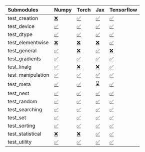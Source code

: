 | Submodules        | Numpy                                                                                                                           | Torch                                                                                                                           | Jax                                                                                                                             | Tensorflow                                                                                                                      |
|:------------------|:--------------------------------------------------------------------------------------------------------------------------------|:--------------------------------------------------------------------------------------------------------------------------------|:--------------------------------------------------------------------------------------------------------------------------------|:--------------------------------------------------------------------------------------------------------------------------------|
| test_creation     | <a href="https://github.com/unifyai/ivy/runs/8049562522?check_suite_focus=true" rel="noopener noreferrer" target="_blank">❌</a> | <a href="https://github.com/unifyai/ivy/runs/8049562896?check_suite_focus=true" rel="noopener noreferrer" target="_blank">✅</a> | <a href="https://github.com/unifyai/ivy/runs/8049563621?check_suite_focus=true" rel="noopener noreferrer" target="_blank">✅</a> | <a href="https://github.com/unifyai/ivy/runs/8049564002?check_suite_focus=true" rel="noopener noreferrer" target="_blank">✅</a> |
| test_device       | <a href="https://github.com/unifyai/ivy/runs/8049562580?check_suite_focus=true" rel="noopener noreferrer" target="_blank">✅</a> | <a href="https://github.com/unifyai/ivy/runs/8049562935?check_suite_focus=true" rel="noopener noreferrer" target="_blank">✅</a> | <a href="https://github.com/unifyai/ivy/runs/8049563643?check_suite_focus=true" rel="noopener noreferrer" target="_blank">✅</a> | <a href="https://github.com/unifyai/ivy/runs/8049564017?check_suite_focus=true" rel="noopener noreferrer" target="_blank">✅</a> |
| test_dtype        | <a href="https://github.com/unifyai/ivy/runs/8049562605?check_suite_focus=true" rel="noopener noreferrer" target="_blank">✅</a> | <a href="https://github.com/unifyai/ivy/runs/8049562985?check_suite_focus=true" rel="noopener noreferrer" target="_blank">✅</a> | <a href="https://github.com/unifyai/ivy/runs/8049563664?check_suite_focus=true" rel="noopener noreferrer" target="_blank">✅</a> | <a href="https://github.com/unifyai/ivy/runs/8049564035?check_suite_focus=true" rel="noopener noreferrer" target="_blank">✅</a> |
| test_elementwise  | <a href="https://github.com/unifyai/ivy/runs/8049562645?check_suite_focus=true" rel="noopener noreferrer" target="_blank">❌</a> | <a href="https://github.com/unifyai/ivy/runs/8049563069?check_suite_focus=true" rel="noopener noreferrer" target="_blank">❌</a> | <a href="https://github.com/unifyai/ivy/runs/8049563731?check_suite_focus=true" rel="noopener noreferrer" target="_blank">❌</a> | <a href="https://github.com/unifyai/ivy/runs/8049564048?check_suite_focus=true" rel="noopener noreferrer" target="_blank">✅</a> |
| test_general      | <a href="https://github.com/unifyai/ivy/runs/8049562662?check_suite_focus=true" rel="noopener noreferrer" target="_blank">✅</a> | <a href="https://github.com/unifyai/ivy/runs/8049563213?check_suite_focus=true" rel="noopener noreferrer" target="_blank">❌</a> | <a href="https://github.com/unifyai/ivy/runs/8049563751?check_suite_focus=true" rel="noopener noreferrer" target="_blank">✅</a> | <a href="https://github.com/unifyai/ivy/runs/8049564062?check_suite_focus=true" rel="noopener noreferrer" target="_blank">❌</a> |
| test_gradients    | <a href="https://github.com/unifyai/ivy/runs/8049562674?check_suite_focus=true" rel="noopener noreferrer" target="_blank">✅</a> | <a href="https://github.com/unifyai/ivy/runs/8049563299?check_suite_focus=true" rel="noopener noreferrer" target="_blank">✅</a> | <a href="https://github.com/unifyai/ivy/runs/8049563768?check_suite_focus=true" rel="noopener noreferrer" target="_blank">✅</a> | <a href="https://github.com/unifyai/ivy/runs/8049564077?check_suite_focus=true" rel="noopener noreferrer" target="_blank">✅</a> |
| test_linalg       | <a href="https://github.com/unifyai/ivy/runs/8049562698?check_suite_focus=true" rel="noopener noreferrer" target="_blank">✅</a> | <a href="https://github.com/unifyai/ivy/runs/8049563357?check_suite_focus=true" rel="noopener noreferrer" target="_blank">❌</a> | <a href="https://github.com/unifyai/ivy/runs/8049563779?check_suite_focus=true" rel="noopener noreferrer" target="_blank">❌</a> | <a href="https://github.com/unifyai/ivy/runs/8049564096?check_suite_focus=true" rel="noopener noreferrer" target="_blank">✅</a> |
| test_manipulation | <a href="https://github.com/unifyai/ivy/runs/8049562724?check_suite_focus=true" rel="noopener noreferrer" target="_blank">✅</a> | <a href="https://github.com/unifyai/ivy/runs/8049563410?check_suite_focus=true" rel="noopener noreferrer" target="_blank">✅</a> | <a href="https://github.com/unifyai/ivy/runs/8049563792?check_suite_focus=true" rel="noopener noreferrer" target="_blank">✅</a> | <a href="https://github.com/unifyai/ivy/runs/8049564117?check_suite_focus=true" rel="noopener noreferrer" target="_blank">✅</a> |
| test_meta         | <a href="https://github.com/unifyai/ivy/runs/8049562742?check_suite_focus=true" rel="noopener noreferrer" target="_blank">✅</a> | <a href="https://github.com/unifyai/ivy/runs/8049563453?check_suite_focus=true" rel="noopener noreferrer" target="_blank">✅</a> | <a href="https://github.com/unifyai/ivy/runs/8049563817?check_suite_focus=true" rel="noopener noreferrer" target="_blank">⌛</a> | <a href="https://github.com/unifyai/ivy/runs/8049564137?check_suite_focus=true" rel="noopener noreferrer" target="_blank">✅</a> |
| test_nest         | <a href="https://github.com/unifyai/ivy/runs/8049562756?check_suite_focus=true" rel="noopener noreferrer" target="_blank">✅</a> | <a href="https://github.com/unifyai/ivy/runs/8049563473?check_suite_focus=true" rel="noopener noreferrer" target="_blank">✅</a> | <a href="https://github.com/unifyai/ivy/runs/8049563829?check_suite_focus=true" rel="noopener noreferrer" target="_blank">✅</a> | <a href="https://github.com/unifyai/ivy/runs/8049564152?check_suite_focus=true" rel="noopener noreferrer" target="_blank">✅</a> |
| test_random       | <a href="https://github.com/unifyai/ivy/runs/8049562769?check_suite_focus=true" rel="noopener noreferrer" target="_blank">✅</a> | <a href="https://github.com/unifyai/ivy/runs/8049563495?check_suite_focus=true" rel="noopener noreferrer" target="_blank">✅</a> | <a href="https://github.com/unifyai/ivy/runs/8049563861?check_suite_focus=true" rel="noopener noreferrer" target="_blank">✅</a> | <a href="https://github.com/unifyai/ivy/runs/8049564170?check_suite_focus=true" rel="noopener noreferrer" target="_blank">✅</a> |
| test_searching    | <a href="https://github.com/unifyai/ivy/runs/8049562782?check_suite_focus=true" rel="noopener noreferrer" target="_blank">✅</a> | <a href="https://github.com/unifyai/ivy/runs/8049563516?check_suite_focus=true" rel="noopener noreferrer" target="_blank">✅</a> | <a href="https://github.com/unifyai/ivy/runs/8049563889?check_suite_focus=true" rel="noopener noreferrer" target="_blank">✅</a> | <a href="https://github.com/unifyai/ivy/runs/8049564188?check_suite_focus=true" rel="noopener noreferrer" target="_blank">✅</a> |
| test_set          | <a href="https://github.com/unifyai/ivy/runs/8049562797?check_suite_focus=true" rel="noopener noreferrer" target="_blank">✅</a> | <a href="https://github.com/unifyai/ivy/runs/8049563534?check_suite_focus=true" rel="noopener noreferrer" target="_blank">✅</a> | <a href="https://github.com/unifyai/ivy/runs/8049563920?check_suite_focus=true" rel="noopener noreferrer" target="_blank">✅</a> | <a href="https://github.com/unifyai/ivy/runs/8049564211?check_suite_focus=true" rel="noopener noreferrer" target="_blank">✅</a> |
| test_sorting      | <a href="https://github.com/unifyai/ivy/runs/8049562817?check_suite_focus=true" rel="noopener noreferrer" target="_blank">✅</a> | <a href="https://github.com/unifyai/ivy/runs/8049563562?check_suite_focus=true" rel="noopener noreferrer" target="_blank">✅</a> | <a href="https://github.com/unifyai/ivy/runs/8049563940?check_suite_focus=true" rel="noopener noreferrer" target="_blank">✅</a> | <a href="https://github.com/unifyai/ivy/runs/8049564227?check_suite_focus=true" rel="noopener noreferrer" target="_blank">✅</a> |
| test_statistical  | <a href="https://github.com/unifyai/ivy/runs/8049562845?check_suite_focus=true" rel="noopener noreferrer" target="_blank">❌</a> | <a href="https://github.com/unifyai/ivy/runs/8049563578?check_suite_focus=true" rel="noopener noreferrer" target="_blank">❌</a> | <a href="https://github.com/unifyai/ivy/runs/8049563971?check_suite_focus=true" rel="noopener noreferrer" target="_blank">✅</a> | <a href="https://github.com/unifyai/ivy/runs/8049564242?check_suite_focus=true" rel="noopener noreferrer" target="_blank">✅</a> |
| test_utility      | <a href="https://github.com/unifyai/ivy/runs/8049562866?check_suite_focus=true" rel="noopener noreferrer" target="_blank">✅</a> | <a href="https://github.com/unifyai/ivy/runs/8049563601?check_suite_focus=true" rel="noopener noreferrer" target="_blank">✅</a> | <a href="https://github.com/unifyai/ivy/runs/8049563987?check_suite_focus=true" rel="noopener noreferrer" target="_blank">✅</a> | <a href="https://github.com/unifyai/ivy/runs/8049564264?check_suite_focus=true" rel="noopener noreferrer" target="_blank">✅</a> |